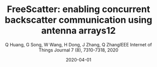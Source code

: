 ---
title: "FreeScatter: enabling concurrent backscatter communication using antenna arrays12"
collection: publications
permalink: "/publication/2020-04-01"
excerpt: "The design paradigm for backscatter tags is to avoid complex functionality and make tags as simple as possible. However, such a design principle leads to the prevalence of signal collision as tags cannot sense other tags' ongoing transmissions. The high probability of tag collision will result in low overall throughput. Although there are some existing efforts to resolve tag collisions, they either require good channel conditions or can only resolve a limited number of tags as channel capacity is deficient when SNR is low. In this article, to overcome this limitation, we bring in antenna arrays to boost the channel capacity. We propose FreeScatter, which can support scalable concurrent backscatter transmission using an antenna array. FreeScatter extracts the path that signals traveled and formulates the tags' channel coefficient using the path representations. FreeScatter further exploits the frequency agnostic property so …"
date: "2020-04-01"
venue: "IEEE Internet of Things Journal 7 (8), 7310-7318, 2020"
paperurl: "https://huangqy7.github.io/Paper/FreeScatter.pdf"
author: "Q Huang, G Song, W Wang, H Dong, J Zhang, Q ZhangIEEE Internet of Things Journal 7 (8), 7310-7318, 2020"
poster:
remark:
---